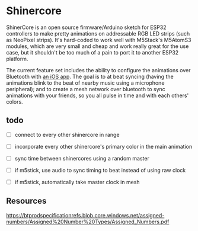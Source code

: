 # Shinercore

ShinerCore is an open source firmware/Arduino sketch for ESP32 controllers
to make pretty animations on addressable RGB LED strips (such as NeoPixel strips).
It's hard-coded to work well with M5Stack's M5AtomS3 modules, which are very small
and cheap and work really great for the use case, but it shouldn't be too much of
a pain to port it to another ESP32 platform.

The current feature set includes the ability to configure the animations over
Bluetooth with [an iOS app](https://github.com/nevyn/ShinerCoreRemote). The goal
is to at beat syncing (having the animations blink to the beat of nearby music
using a microphone peripheral); and to create a mesh network over bluetooth
to sync animations with your friends, so you all pulse in time and with each
others' colors.

## todo

- [ ] connect to every other shinercore in range
- [ ] incorporate every other shinercore's primary color in the main animation
- [ ] sync time between shinercores using a random master
- [ ] if m5stick, use audio to sync timing to beat instead of using raw clock
- [ ] if m5stick, automatically take master clock in mesh


## Resources
https://btprodspecificationrefs.blob.core.windows.net/assigned-numbers/Assigned%20Number%20Types/Assigned_Numbers.pdf
